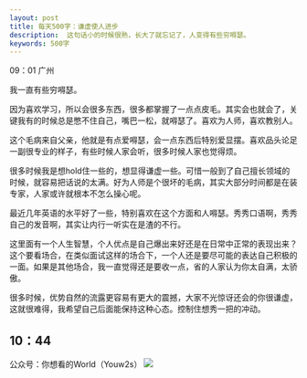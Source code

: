 ```yaml
---
layout: post
title: 每天500字：谦虚使人进步
description:  这句话小的时候很熟，长大了就忘记了，人变得有些穷嘚瑟。
keywords: 500字
---
```


09：01 广州

我一直有些穷嘚瑟。

因为喜欢学习，所以会很多东西，很多都掌握了一点点皮毛。其实会也就会了，关键我有的时候总是憋不住自己，嘴巴一松，就嘚瑟了。喜欢为人师，喜欢教别人。

这个毛病来自父亲，他就是有点爱嘚瑟，会一点东西后特别爱显摆。喜欢品头论足一副很专业的样子，有些时候人家会听，很多时候人家也觉得烦。

很多时候我是想hold住一些的，想显得谦虚一些。可惜一般到了自己擅长领域的时候，就容易把话说的太满。好为人师是个很坏的毛病，其实大部分时间都是在装专家，人家或许就根本不怎么操心呢。

最近几年英语的水平好了一些，特别喜欢在这个方面和人嘚瑟。秀秀口语啊，秀秀自己的发音啊，其实让内行一听实在是渣的不行。

这里面有一个人生智慧，个人优点是自己爆出来好还是在日常中正常的表现出来？这个要看场合，在类似面试这样的场合下，一个人还是要尽可能的表达自己积极的一面。如果是其他场合，我一直觉得还是要收一点，省的人家认为你太自满，太骄傲。

很多时候，优势自然的流露更容易有更大的震撼，大家不光惊讶还会的你很谦虚，这就很难得，我希望自己后面能保持这种心态。控制住想秀一把的冲动。

10：44
---- 
公众号：你想看的World（Youw2s）
![][image-1]

[image-1]:	http://upload-images.jianshu.io/upload_images/3342594-dca1f89eba3e50ca.jpg?imageMogr2/auto-orient/strip%7CimageView2/2/w/1240